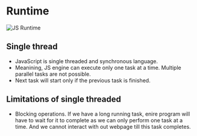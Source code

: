 # Runtime

![JS Runtime](https://media.licdn.com/dms/image/v2/D5612AQHGplUj-OrcUA/article-cover_image-shrink_720_1280/article-cover_image-shrink_720_1280/0/1697205254428?e=1738195200&v=beta&t=dZ6hWZcwXopjNBkTZTw-HGYcXqMqsTdKBRQQLRZzzS0)

## Single thread

- JavaScript is single threaded and synchronous language.
- Meanining, JS engine can execute only one task at a time. Multiple parallel tasks are not possible.
- Next task will start only if the previous task is finished.

## Limitations of single threaded

- Blocking operations. If we have a long running task, enire program will have to wait for it to complete as we can only perform one task at a time. And we cannot interact with out webpage till this task completes.
